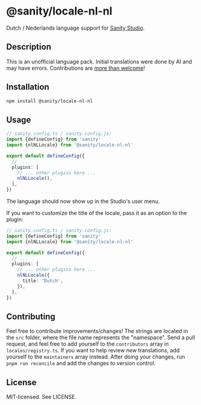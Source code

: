 # @sanity/locale-nl-nl

Dutch / Nederlands language support for [Sanity Studio](https://www.sanity.io/).

## Description

This is an unofficial language pack. Initial translations were done by AI and may have errors. Contributions are [more than welcome](#contributing)!

## Installation

```sh
npm install @sanity/locale-nl-nl
```

## Usage

```ts
// sanity.config.ts / sanity.config.js:
import {defineConfig} from 'sanity'
import {nlNLLocale} from '@sanity/locale-nl-nl'

export default defineConfig({
  // ...
  plugins: [
    // ... other plugins here ...
    nlNLLocale(),
  ],
})
```

The language should now show up in the Studio's user menu.

If you want to customize the title of the locale, pass it as an option to the plugin:

```ts
// sanity.config.ts / sanity.config.js:
import {defineConfig} from 'sanity'
import {nlNLLocale} from '@sanity/locale-nl-nl'

export default defineConfig({
  // ...
  plugins: [
    // ... other plugins here ...
    nlNLLocale({
      title: 'Dutch',
    }),
  ],
})
```

## Contributing

Feel free to contribute improvements/changes! The strings are located in the `src` folder, where the file name represents the "namespace". Send a pull request, and feel free to add yourself to the `contributors` array in `locales/registry.ts`. If you want to help review new translations, add yourself to the `maintainers` array instead. After doing your changes, run `pnpm run reconcile` and add the changes to version control.

## License

MIT-licensed. See LICENSE.
